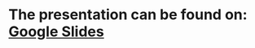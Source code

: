 # The presentation can be found on: [Google Slides](https://docs.google.com/presentation/d/19un-sBCejk-NN1DipHy_KBBAZ91Z2MLEpa_OofZrUPs/edit?usp=sharing)
